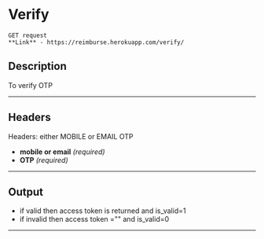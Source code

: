 # Verify

    GET request
    **Link** - https://reimburse.herokuapp.com/verify/ 

## Description
To verify OTP

***

## Headers
Headers:
either MOBILE or EMAIL
OTP

- **mobile or email** _(required)_
- **OTP** _(required)_
    
***

## Output
- if valid then access token is returned and is_valid=1
- if invalid then access token ="" and is_valid=0

***
